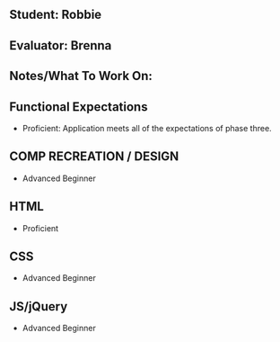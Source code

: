 ## Student: Robbie
## Evaluator: Brenna
## Notes/What To Work On:

## Functional Expectations

* Proficient: Application meets all of the expectations of phase three.  

## COMP RECREATION / DESIGN

* Advanced Beginner  

## HTML

* Proficient  

## CSS

* Advanced Beginner  

## JS/jQuery

* Advanced Beginner  


<!-- ## Surprise and Delight (reminder: have fun!)

* Unicorn Rainbows  
* Hot Fire  
* Sparkles  
* Magic  

*    -->
